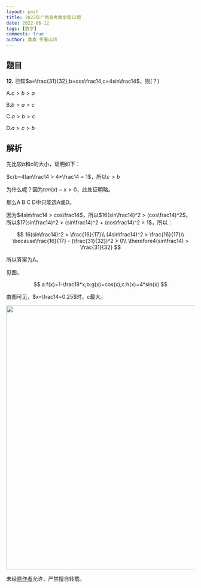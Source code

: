 ```yaml
---
layout: post
title: 2022年广西高考数学第12题
date: 2022-06-12
tags: [数学]
comments: true
author: 鑫鑫 笑看山河
---
```


## 题目

**12.** 已知$a=\frac{31}{32},b=cos\frac14,c=4sin\frac14$，则(？)

A.$c>b>a$

B.$b>a>c$

C.$a>b>c$

D.$a>c>b$

## 解析

先比较$b$和$c$的大小，证明如下：

$c/b=4tan\frac14 > 4*\frac14 = 1$，所以$c>b$

为什么呢？因为$tan(x) - x > 0$，此处证明略。

那么A B C D中只能选A或D。

因为$4sin\frac14 > cos\frac14$，所以$16(sin\frac14)^2 > (cos\frac14)^2$，所以$17(sin\frac14)^2 > (sin\frac14)^2 + (cos\frac14)^2 = 1$，所以：

$$
16(sin\frac14)^2 > \frac{16}{17}\\
(4sin\frac14)^2 > \frac{16}{17}\\
\because\frac{16}{17} - (\frac{31}{32})^2 > 0\\
\therefore4(sin\frac14) > \frac{31}{32}
$$

所以答案为A。

见图，

$$
a:f(x)=1-\frac18*x;b:g(x)=cos(x);c:h(x)=4*sin(x)
$$

由图可见，$x=\frac14=0.25$时，$c$最大。

<img src="https://s1.imagehub.cc/images/2022/06/12/Snipaste_2022-06-12_14-34-32.jpg" title="" alt="" width="704">

未经[原作者](mailto:reprint@xilong.tk)允许，严禁擅自转载。
